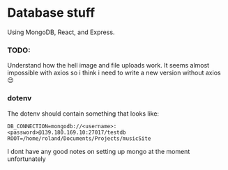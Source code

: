# Database stuff 
Using MongoDB, React, and Express.

### TODO:
Understand how the hell image and file uploads work. It seems almost impossible with axios so i think i need to write a new version without axios 😒

### dotenv
The dotenv should contain something that looks like:
```
DB_CONNECTION=mongodb://<username>:<password>@139.180.169.10:27017/testdb
ROOT=/home/roland/Documents/Projects/musicSite
```

I dont have any good notes on setting up mongo at the moment unfortunately